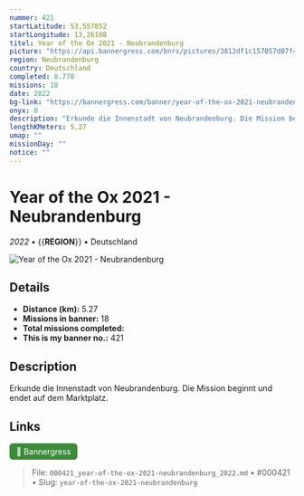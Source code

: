 ```yaml
---
nummer: 421
startLatitude: 53,557852
startLongitude: 13,26108
titel: Year of the Ox 2021 - Neubrandenburg
picture: "https://api.bannergress.com/bnrs/pictures/3812df1c157057d07f439864da635a6e"
region: Neubrandenburg
country: Deutschland
completed: 8.778
missions: 18
date: 2022
bg-link: "https://bannergress.com/banner/year-of-the-ox-2021-neubrandenburg-6042"
onyx: 0
description: "Erkunde die Innenstadt von Neubrandenburg. Die Mission beginnt und endet auf dem Marktplatz."
lengthKMeters: 5,27
umap: ""
missionDay: ""
notice: ""
---
```

# Year of the Ox 2021 - Neubrandenburg

*2022* • {{__REGION__}} • Deutschland

![Year of the Ox 2021 - Neubrandenburg](https://api.bannergress.com/bnrs/pictures/3812df1c157057d07f439864da635a6e)



## Details
- **Distance (km):** 5.27
- **Missions in banner:** 18
- **Total missions completed:** 
- **This is my banner no.:** 421



## Description
Erkunde die Innenstadt von Neubrandenburg. Die Mission beginnt und endet auf dem Marktplatz.



## Links
<a href="https://bannergress.com/banner/year-of-the-ox-2021-neubrandenburg-6042" target="_blank" style="display:inline-block;margin-right:8px;padding:6px 12px;background:#3c8b3c;color:#fff;text-decoration:none;border-radius:6px;">🔗 Bannergress</a>



> File: `000421_year-of-the-ox-2021-neubrandenburg_2022.md` • #000421 • Slug: `year-of-the-ox-2021-neubrandenburg`
